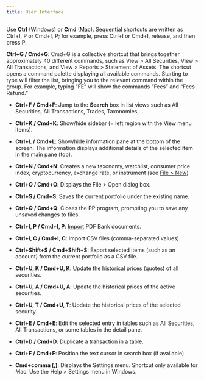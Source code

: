 ```yaml
---
title: User Interface
---
```



Use **Ctrl** (Windows) or **Cmd** (Mac). Sequential shortcuts are written as Ctrl+I, P or Cmd+I, P; for example, press Ctrl+I or Cmd+I, release, and then press P.

**Ctrl+G / Cmd+G**: Cmd+G is a collective shortcut that brings together approximately 40 different commands, such as View > All Securities, View > All Transactions, and View > Reports > Statement of Assets. The shortcut opens a command palette displaying all available commands. Starting to type will filter the list, bringing you to the relevant command within the group. For example, typing “FE” will show the commands “Fees” and “Fees Refund.”

 
- **Ctrl+F / Cmd+F**: Jump to the **Search** box in list views such as All Securities, All Transactions, Trades, Taxonomies, ...  
- **Ctrl+K / Cmd+K**: Show/hide sidebar (= left region with the View menu items).  
- **Ctrl+L / Cmd+L**: Show/hide information pane at the bottom of the screen. The information displays additional details of the selected item in the main pane (top).  

  
- **Ctrl+N / Cmd+N**: Creates a new taxonomy, watchlist, consumer price index, cryptocurrency, exchange rate, or instrument (see [File > New](../reference/file/new.md))
- **Ctrl+O / Cmd+O**: Displays the File > Open dialog box.   
- **Ctrl+S / Cmd+S**: Saves the current portfolio under the existing name.  
- **Ctrl+Q / Cmd+Q**: Closes the PP program, prompting you to save any unsaved changes to files.  
- **Ctrl+I, P / Cmd+I, P**: [Import](../reference/file/import/pdf-import.md) PDF Bank documents.  
- **Ctrl+I, C / Cmd+I, C**: Import CSV files (comma-separated values).  
- **Ctrl+Shift+S / Cmd+Shift+S**: Export selected items (such as an account) from the current portfolio as a CSV file.  


- **Ctrl+U, K / Cmd+U, K**: [Update the historical prices](../reference/online.md#update-quotes) (quotes) of all securities.  
- **Ctrl+U, A / Cmd+U, A**: Update the historical prices of the active securities.  
- **Ctrl+U, T / Cmd+U, T**: Update the historical prices of the selected security.  


- **Ctrl+E / Cmd+E**: Edit the selected entry in tables such as All Securities, All Transactions,  or some tables in the detail pane.
- **Ctrl+D / Cmd+D**: Duplicate a transaction in a table.
- **Ctrl+F / Cmd+F**: Position the text cursor in search box (if available).
- **Cmd+comma (,)**: Displays the Settings menu. Shortcut only available for Mac. Use the Help > Settings menu in Windows. 